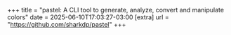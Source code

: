 +++
title = "pastel: A CLI tool to generate, analyze, convert and manipulate colors"
date = 2025-06-10T17:03:27-03:00
[extra]
url = "https://github.com/sharkdp/pastel"
+++
